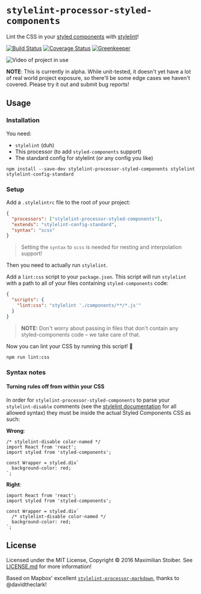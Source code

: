 # `stylelint-processor-styled-components`

Lint the CSS in your [styled components](https://github.com/styled-components/styled-components) with [stylelint](http://stylelint.io/)!

[![Build Status][build-badge]][build-url]
[![Coverage Status][coverage-badge]][coverage-url]
[![Greenkeeper][greenkeeper-badge]][greenkeeper-url]

![Video of project in use](http://imgur.com/br9zdHb.gif)

**NOTE**: This is currently in alpha. While unit-tested, it doesn't yet have a lot of real world project exposure, so there'll be some edge cases we haven't covered. Please try it out and submit bug reports!

## Usage

### Installation

You need:

- `stylelint` (duh)
- This processor (to add `styled-components` support)
- The standard config for stylelint (or any config you like)

```
npm install --save-dev stylelint-processor-styled-components stylelint stylelint-config-standard
```

### Setup

Add a `.stylelintrc` file to the root of your project:

```JSON
{
  "processors": ["stylelint-processor-styled-components"],
  "extends": "stylelint-config-standard",
  "syntax": "scss"
}
```

> Setting the `syntax` to `scss` is needed for nesting and interpolation support!

Then you need to actually run `stylelint`.

Add a `lint:css` script to your `package.json`. This script will run `stylelint` with a path to all of your files containing `styled-components` code:

```JSON
{
  "scripts": {
    "lint:css": "stylelint './components/**/*.js'"
  }
}
```

> **NOTE:** Don't worry about passing in files that don't contain any styled-components code – we take care of that.

Now you can lint your CSS by running this script! 🎉

```
npm run lint:css
```

### Syntax notes
#### Turning rules off from within your CSS
In order for `stylelint-processor-styled-components` to parse your `stylelint-disable` comments (see the [stylelint documentation](https://stylelint.io/user-guide/configuration/#turning-rules-off-from-within-your-css) for all allowed syntax) they must be inside the actual Styled Components CSS as such:

**Wrong**:
```
/* stylelint-disable color-named */
import React from 'react';
import styled from 'styled-components';

const Wrapper = styled.div`
  background-color: red;
`;
```
**Right**:
```
import React from 'react';
import styled from 'styled-components';

const Wrapper = styled.div`
  /* stylelint-disable color-named */
  background-color: red;
`;
```


## License

Licensed under the MIT License, Copyright © 2016 Maximilian Stoiber. See [LICENSE.md](./LICENSE.md) for more information!

Based on Mapbox' excellent [`stylelint-processor-markdown`](https://github.com/mapbox/stylelint-processor-markdown), thanks to @davidtheclark!

[build-badge]: https://travis-ci.org/styled-components/stylelint-processor-styled-components.svg?branch=master
[build-url]: https://travis-ci.org/styled-components/stylelint-processor-styled-components
[coverage-badge]: https://coveralls.io/repos/github/styled-components/stylelint-processor-styled-components/badge.svg?branch=master
[coverage-url]: https://coveralls.io/github/styled-components/stylelint-processor-styled-components?branch=master
[greenkeeper-badge]: https://badges.greenkeeper.io/styled-components/stylelint-processor-styled-components.svg
[greenkeeper-url]: https://greenkeeper.io/
